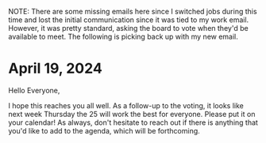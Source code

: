 NOTE: There are some missing emails here since I switched jobs during this time
and lost the initial communication since it was tied to my work email. However,
it was pretty standard, asking the board to vote when they'd be available to
meet. The following is picking back up with my new email.

# April 19, 2024

Hello Everyone,

I hope this reaches you all well. As a follow-up to the voting, it looks like
next week Thursday the 25 will work the best for everyone. Please put it on your
calendar!  As always, don't hesitate to reach out if there is anything that
you'd like to add to the agenda, which will be forthcoming.
